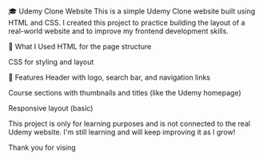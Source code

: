 🎓 Udemy Clone Website
This is a simple Udemy Clone website built using HTML and CSS. I created this project to practice building the layout of a real-world website and to improve my frontend development skills.

🔧 What I Used
HTML for the page structure

CSS for styling and layout

📄 Features
Header with logo, search bar, and navigation links

Course sections with thumbnails and titles (like the Udemy homepage)

Responsive layout (basic)

This project is only for learning purposes and is not connected to the real Udemy website. I'm still learning and will keep improving it as I grow!

Thank you for vising
